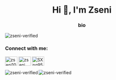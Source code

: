 <h1 align="center">Hi 👋, I'm Zseni</h1>
<h3 align="center">bio</h3>

<p align="left"> <img src="https://komarev.com/ghpvc/?username=zseni-verified&label=Profile%20views&color=0e75b6&style=flat" alt="zseni-verified" /> </p>

<h3 align="left">Connect with me:</h3>
<p align="left">
<a href="https://twitter.com/zseni10" target="blank">
  <img align="center" src="https://raw.githubusercontent.com/Zseni-Verified/Zseni-Verified/main/Images/twitter.svg" alt="zseni10" height="30" width="40" /></a>
<a href="http://bit.ly/Zseni-Youtube" target="blank">
  <img align="center" src="https://raw.githubusercontent.com/Zseni-Verified/Zseni-Verified/main/Images/youtube.svg" alt="zseni" height="30" width="40" /></a>
<a href="https://discord.gg/SXng95f" target="blank">
  <img align="center" src="https://raw.githubusercontent.com/Zseni-Verified/Zseni-Verified/main/Images/discord.svg" alt="SXng95f" height="30" width="40" /></a>
</p>

<p><img align="left" src="https://github-readme-stats.vercel.app/api/top-langs?username=zseni-verified&show_icons=true&locale=en&layout=compact" alt="zseni-verified" /></p>

<p><img align="left" src="https://github-readme-stats.vercel.app/api?username=zseni-verified&show_icons=true&locale=en" alt="zseni-verified" /></p>
